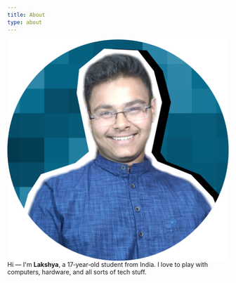 ```yaml
---
title: About
type: about
---
```


<img src='/static/images/me.png' align='left'>

Hi — I'm **Lakshya**, a 17‑year‑old student from India. I love to play with computers, hardware, and all sorts of tech stuff.

